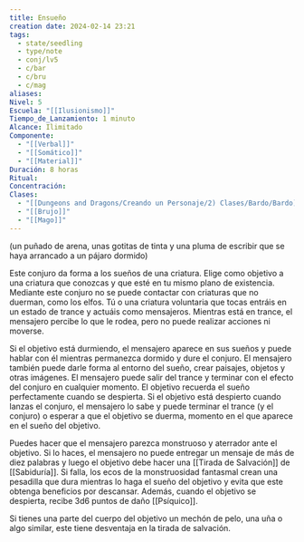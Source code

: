 ```yaml
---
title: Ensueño
creation date: 2024-02-14 23:21
tags:
  - state/seedling
  - type/note
  - conj/lv5
  - c/bar
  - c/bru
  - c/mag
aliases: 
Nivel: 5
Escuela: "[[Ilusionismo]]"
Tiempo_de_Lanzamiento: 1 minuto
Alcance: Ilimitado
Componente:
  - "[[Verbal]]"
  - "[[Somático]]"
  - "[[Material]]"
Duración: 8 horas
Ritual: 
Concentración: 
Clases:
  - "[[Dungeons and Dragons/Creando un Personaje/2) Clases/Bardo/Bardo]]"
  - "[[Brujo]]"
  - "[[Mago]]"
---
```

(un puñado de arena, unas gotitas de tinta y una pluma de escribir que se haya arrancado a un pájaro dormido)

Este conjuro da forma a los sueños de una criatura. Elige como objetivo a una criatura que conozcas y que esté en tu mismo plano de existencia. Mediante este conjuro no se puede contactar con criaturas que no duerman, como los elfos. Tú o una criatura voluntaria que tocas entráis en un estado de trance y actuáis como mensajeros. Mientras está en trance, el mensajero percibe lo que le rodea, pero no puede realizar acciones ni moverse.

Si el objetivo está durmiendo, el mensajero aparece en sus sueños y puede hablar con él mientras permanezca dormido y dure el conjuro. El mensajero también puede darle forma al entorno del sueño, crear paisajes, objetos y otras imágenes. El mensajero puede salir del trance y terminar con el efecto del conjuro en cualquier momento. El objetivo recuerda el sueño perfectamente cuando se despierta. Si el objetivo está despierto cuando lanzas el conjuro, el mensajero lo sabe y puede terminar el trance (y el conjuro) o esperar a que el objetivo se duerma, momento en el que aparece en el sueño del objetivo.

Puedes hacer que el mensajero parezca monstruoso y aterrador ante el objetivo. Si lo haces, el mensajero no puede entregar un mensaje de más de diez palabras y luego el objetivo debe hacer una [[Tirada de Salvación]] de [[Sabiduría]]. Si falla, los ecos de la monstruosidad fantasmal crean una pesadilla que dura mientras lo haga el sueño del objetivo y evita que este obtenga beneficios por descansar. Además, cuando el objetivo se despierta, recibe 3d6 puntos de daño [[Psíquico]].

Si tienes una parte del cuerpo del objetivo un mechón de pelo, una uña o algo similar, este tiene desventaja en la tirada de salvación.
